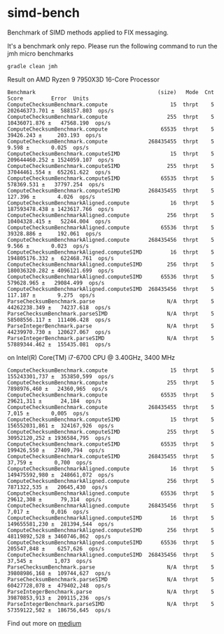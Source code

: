 # simd-bench
Benchmark of SIMD methods applied to FIX messaging.

It's a benchmark only repo. Please run the following command 
to run the jmh micro benchmarks

```gradle clean jmh```

Result on AMD Ryzen 9 7950X3D 16-Core Processor

```Benchmark                                       (size)   Mode  Cnt          Score         Error  Units
Benchmark                                       (size)   Mode  Cnt          Score         Error  Units
ComputeChecksumBenchmark.compute                    15  thrpt    5  202646373.701 ±  588157.803  ops/s
ComputeChecksumBenchmark.compute                   255  thrpt    5   10436071.876 ±   47568.190  ops/s
ComputeChecksumBenchmark.compute                 65535  thrpt    5      39426.243 ±     203.193  ops/s
ComputeChecksumBenchmark.compute             268435455  thrpt    5          9.598 ±       0.025  ops/s
ComputeChecksumBenchmark.computeSIMD                15  thrpt    5  209644460.252 ± 1524059.107  ops/s
ComputeChecksumBenchmark.computeSIMD               255  thrpt    5   37044461.554 ±  652261.622  ops/s
ComputeChecksumBenchmark.computeSIMD             65535  thrpt    5     578369.531 ±   37797.254  ops/s
ComputeChecksumBenchmark.computeSIMD         268435455  thrpt    5        127.396 ±       4.026  ops/s
ComputeChecksumBenchmarkAligned.compute             16  thrpt    5  187593478.438 ± 1423617.766  ops/s
ComputeChecksumBenchmarkAligned.compute            256  thrpt    5   10404328.415 ±   52244.004  ops/s
ComputeChecksumBenchmarkAligned.compute          65536  thrpt    5      39328.886 ±     192.061  ops/s
ComputeChecksumBenchmarkAligned.compute      268435456  thrpt    5          9.566 ±       0.023  ops/s
ComputeChecksumBenchmarkAligned.computeSIMD         16  thrpt    5  194805176.332 ±  622468.761  ops/s
ComputeChecksumBenchmarkAligned.computeSIMD        256  thrpt    5  180036320.282 ± 4096121.699  ops/s
ComputeChecksumBenchmarkAligned.computeSIMD      65536  thrpt    5     579628.965 ±   29084.499  ops/s
ComputeChecksumBenchmarkAligned.computeSIMD  268435456  thrpt    5        117.187 ±       9.275  ops/s
ParseChecksumBenchmark.parse                       N/A  thrpt    5   44262238.349 ±   74237.618  ops/s
ParseChecksumBenchmark.parseSIMD                   N/A  thrpt    5   58508556.117 ±  111406.428  ops/s
ParseIntegerBenchmark.parse                        N/A  thrpt    5   44239970.730 ±  120627.067  ops/s
ParseIntegerBenchmark.parseSIMD                    N/A  thrpt    5   57889344.462 ±  155435.081  ops/s
```

on Intel(R) Core(TM) i7-6700 CPU @ 3.40GHz, 3400 MHz
```
ComputeChecksumBenchmark.compute                    15  thrpt    5  155243301,737 ±  353850,599  ops/s
ComputeChecksumBenchmark.compute                   255  thrpt    5    7898976,460 ±   24360,965  ops/s
ComputeChecksumBenchmark.compute                 65535  thrpt    5      29621,311 ±      24,184  ops/s
ComputeChecksumBenchmark.compute             268435455  thrpt    5          7,015 ±       0,005  ops/s
ComputeChecksumBenchmark.computeSIMD                15  thrpt    5  156552031,861 ±  324167,926  ops/s
ComputeChecksumBenchmark.computeSIMD               255  thrpt    5   30952120,252 ± 1936584,795  ops/s
ComputeChecksumBenchmark.computeSIMD             65535  thrpt    5     199426,550 ±   27409,794  ops/s
ComputeChecksumBenchmark.computeSIMD         268435455  thrpt    5         37,759 ±       0,700  ops/s
ComputeChecksumBenchmarkAligned.compute             16  thrpt    5  149475592,980 ±  248661,072  ops/s
ComputeChecksumBenchmarkAligned.compute            256  thrpt    5    7871322,535 ±   20645,430  ops/s
ComputeChecksumBenchmarkAligned.compute          65536  thrpt    5      29612,308 ±      79,314  ops/s
ComputeChecksumBenchmarkAligned.compute      268435456  thrpt    5          7,017 ±       0,016  ops/s
ComputeChecksumBenchmarkAligned.computeSIMD         16  thrpt    5  149655581,230 ±  281394,544  ops/s
ComputeChecksumBenchmarkAligned.computeSIMD        256  thrpt    5   48119892,528 ± 3460746,862  ops/s
ComputeChecksumBenchmarkAligned.computeSIMD      65536  thrpt    5     205547,848 ±    6257,626  ops/s
ComputeChecksumBenchmarkAligned.computeSIMD  268435456  thrpt    5         37,545 ±       1,073  ops/s
ParseChecksumBenchmark.parse                       N/A  thrpt    5   39808986,168 ±  109744,627  ops/s
ParseChecksumBenchmark.parseSIMD                   N/A  thrpt    5   60427728,078 ±  479402,248  ops/s
ParseIntegerBenchmark.parse                        N/A  thrpt    5   39870853,913 ±  209115,236  ops/s
ParseIntegerBenchmark.parseSIMD                    N/A  thrpt    5   57359122,502 ±  186756,645  ops/s
```

Find out more on [medium](https://medium.com/@pyp.net/simd-low-latency-network-applications-and-fix-ea3179bd078d)

